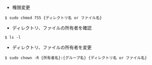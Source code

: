 - 権限変更
```
$ sudo chmod 755 {ディレクトリ名 or ファイル名}
```

- ディレクトリ、ファイルの所有者を確認
```
$ ls -l
```

- ディレクトリ、ファイルの所有者を変更
```
$ sudo chown -R {所有者名}:{グループ名} {ディレクトリ名 or ファイル名}